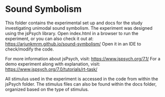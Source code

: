 # Sound Symbolism

This folder contains the experimental set up and docs for the study investigating unimodal sound symbolism. The experiment was designed using the jsPsych library. Open index.html in a browser to run the experiment, or you can also check it out at: https://arjunkmrm.github.io/sound-symbolism/
Open it in an IDE to check/modify the code.

For more information about jsPsych, visit: https://www.jspsych.org/7.1/
For a demo experiment along with explanation, visit: https://www.jspsych.org/7.0/tutorials/rt-task/

All stimulus used in the experiment is accessed in the code from within the jsPsych folder. The stimulus files can also be found within the docs folder, organized based on the type of stimulus.

